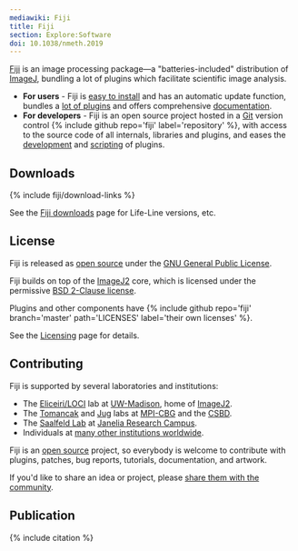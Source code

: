 ```yaml
---
mediawiki: Fiji
title: Fiji
section: Explore:Software
doi: 10.1038/nmeth.2019
---
```



[Fiji](https://fiji.sc/) is an image processing package—a "batteries-included" distribution of [ImageJ](/software/imagej), bundling a lot of plugins which facilitate scientific image analysis.

-   **For users** - Fiji is [easy to install](/software/fiji/downloads) and has an automatic update function, bundles a [lot of plugins](/list-of-extensions) and offers comprehensive [documentation](/learn).
-   **For developers** - Fiji is an open source project hosted in a [Git](/develop/git) version control {% include github repo='fiji' label='repository' %}, with access to the source code of all internals, libraries and plugins, and eases the [development](/develop) and [scripting](/scripting) of plugins.

## Downloads

{% include fiji/download-links %}

See the [Fiji downloads](/software/fiji/downloads) page for Life-Line versions, etc.

## License

Fiji is released as [open source](/licensing/open-source) under the [GNU General Public License](/licensing/gpl).

Fiji builds on top of the [ImageJ2](/software/imagej2) core, which is licensed under the permissive [BSD 2-Clause license](/licensing/bsd).

Plugins and other components have {% include github repo='fiji' branch='master' path='LICENSES' label='their own licenses' %}.

See the [Licensing](/licensing) page for details.

## Contributing

Fiji is supported by several laboratories and institutions:

-   The [Eliceiri/LOCI](/orgs/loci) lab at [UW-Madison](https://wisc.edu/), home of [ImageJ2](/software/imagej2).
-   The [Tomancak](https://www.mpi-cbg.de/research-groups/current-groups/pavel-tomancak/research-focus/) and [Jug](https://www.mpi-cbg.de/jug) labs at [MPI-CBG](/orgs/mpi-cbg) and the [CSBD](/orgs/csbd).
-   The [Saalfeld Lab](https://www.janelia.org/lab/saalfeld-lab) at [Janelia Research Campus](/orgs/janelia).
-   Individuals at [many other institutions worldwide](/people).

Fiji is an [open source](/licensing/open-source) project, so everybody is welcome to contribute with plugins, patches, bug reports, tutorials, documentation, and artwork.

If you'd like to share an idea or project, please [share them with the community](/discuss).

## Publication

{% include citation %}
